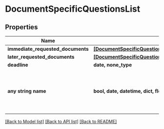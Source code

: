 # DocumentSpecificQuestionsList


## Properties
Name | Type | Description | Notes
------------ | ------------- | ------------- | -------------
**immediate_requested_documents** | [**[DocumentSpecificQuestionsListImmediateRequestedDocuments]**](DocumentSpecificQuestionsListImmediateRequestedDocuments.md) |  | 
**later_requested_documents** | [**[DocumentSpecificQuestionsListImmediateRequestedDocuments]**](DocumentSpecificQuestionsListImmediateRequestedDocuments.md) |  | 
**deadline** | **date, none_type** |  | 
**any string name** | **bool, date, datetime, dict, float, int, list, str, none_type** | any string name can be used but the value must be the correct type | [optional]

[[Back to Model list]](../README.md#documentation-for-models) [[Back to API list]](../README.md#documentation-for-api-endpoints) [[Back to README]](../README.md)


